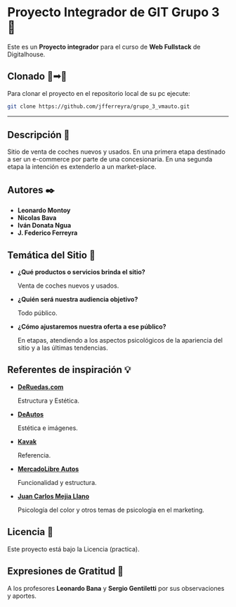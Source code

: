 # Proyecto Integrador de GIT **Grupo 3** 🚀

Este es un **Proyecto integrador** para el curso de **Web Fullstack** de Digitalhouse.


## Clonado 💾➟💾
Para clonar el proyecto en el repositorio local de su pc ejecute:
```sh
git clone https://github.com/jfferreyra/grupo_3_vmauto.git
```
---
## Descripción 📝

Sitio de venta de coches nuevos y usados.
En una primera etapa destinado a ser un e-commerce por parte de una concesionaria. En una segunda etapa la intención es extenderlo a un market-place.

## Autores ✒️ 

- **Leonardo Montoy**
- **Nicolas Bava**
- **Iván Donata Ngua**
- **J. Federico Ferreyra**
## Temática del Sitio 📖
+ **¿Qué productos o servicios brinda el sitio?**
    
    Venta de coches nuevos y usados.
+ **¿Quién será nuestra audiencia objetivo?**
    
    Todo público.
+ **¿Cómo ajustaremos nuestra oferta a ese público?**
    
    En etapas, atendiendo a los aspectos psicológicos de la apariencia del sitio y a las últimas tendencias.
## Referentes de inspiración 💡
+ **[DeRuedas.com](https://www.deruedas.com.ar/)**
    
    Estructura y Estética.
+ **[DeAutos](https://www.deautos.com/)**
    
    Estética e imágenes.
+ **[Kavak](https://www.kavak.com/ar)**
    
    Referencia.
+ **[MercadoLibre Autos](https://autos.mercadolibre.com.ar/)**
    
    Funcionalidad y estructura.
+ **[Juan Carlos Mejia Llano](https://www.juancmejia.com/marketing-digital/psicologia-del-color-utilice-los-colores-para-aumentar-sus-ventas-online-y-offline/)**
    
    Psicología del color y otros temas de psicología en el marketing.

## Licencia 📄

Este proyecto está bajo la Licencia (practica).

## Expresiones de Gratitud 🎁

A los profesores **Leonardo Bana** y **Sergio Gentiletti** por sus observaciones y aportes.